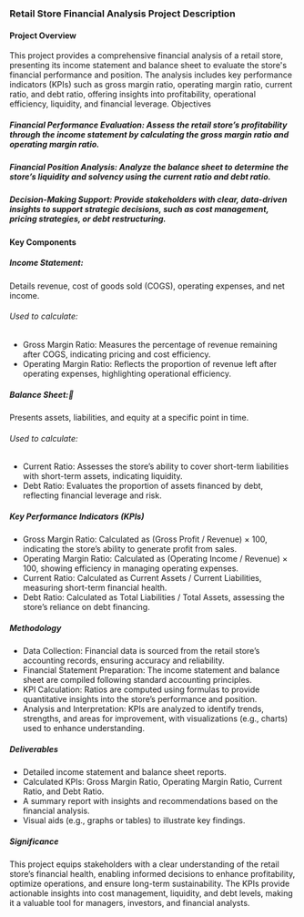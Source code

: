 ### Retail Store Financial Analysis Project Description

#### Project Overview
This project provides a comprehensive financial analysis of a retail store, presenting its income statement and balance sheet to evaluate the store's financial performance and position. The analysis includes key performance indicators (KPIs) such as gross margin ratio, operating margin ratio, current ratio, and debt ratio, offering insights into profitability, operational efficiency, liquidity, and financial leverage.
Objectives

##### Financial Performance Evaluation: Assess the retail store’s profitability through the income statement by calculating the gross margin ratio and operating margin ratio.
##### Financial Position Analysis: Analyze the balance sheet to determine the store’s liquidity and solvency using the current ratio and debt ratio.
##### Decision-Making Support: Provide stakeholders with clear, data-driven insights to support strategic decisions, such as cost management, pricing strategies, or debt restructuring.

#### Key Components
##### Income Statement:
Details revenue, cost of goods sold (COGS), operating expenses, and net income.
###### Used to calculate:
* Gross Margin Ratio: Measures the percentage of revenue remaining after COGS, indicating pricing and cost efficiency.
* Operating Margin Ratio: Reflects the proportion of revenue left after operating expenses, highlighting operational efficiency.
##### Balance Sheet:
Presents assets, liabilities, and equity at a specific point in time.
###### Used to calculate:
* Current Ratio: Assesses the store’s ability to cover short-term liabilities with short-term assets, indicating liquidity.
* Debt Ratio: Evaluates the proportion of assets financed by debt, reflecting financial leverage and risk.
##### Key Performance Indicators (KPIs)
* Gross Margin Ratio: Calculated as (Gross Profit / Revenue) × 100, indicating the store’s ability to generate profit from sales.
* Operating Margin Ratio: Calculated as (Operating Income / Revenue) × 100, showing efficiency in managing operating expenses.
* Current Ratio: Calculated as Current Assets / Current Liabilities, measuring short-term financial health.
* Debt Ratio: Calculated as Total Liabilities / Total Assets, assessing the store’s reliance on debt financing.
##### Methodology
* Data Collection: Financial data is sourced from the retail store’s accounting records, ensuring accuracy and reliability.
* Financial Statement Preparation: The income statement and balance sheet are compiled following standard accounting principles.
* KPI Calculation: Ratios are computed using formulas to provide quantitative insights into the store’s performance and position.
* Analysis and Interpretation: KPIs are analyzed to identify trends, strengths, and areas for improvement, with visualizations (e.g., charts) used to enhance understanding.
##### Deliverables
* Detailed income statement and balance sheet reports.
* Calculated KPIs: Gross Margin Ratio, Operating Margin Ratio, Current Ratio, and Debt Ratio.
* A summary report with insights and recommendations based on the financial analysis.
* Visual aids (e.g., graphs or tables) to illustrate key findings.
##### Significance
This project equips stakeholders with a clear understanding of the retail store’s financial health, enabling informed decisions to enhance profitability, optimize operations, and ensure long-term sustainability. The KPIs provide actionable insights into cost management, liquidity, and debt levels, making it a valuable tool for managers, investors, and financial analysts.
